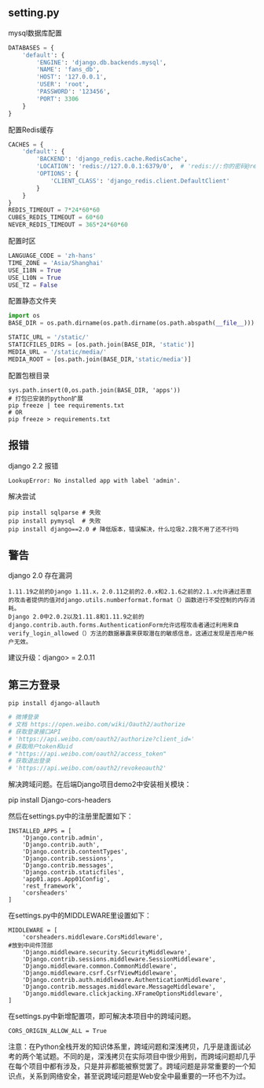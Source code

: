 ## setting.py

mysql数据库配置
```python
DATABASES = {
    'default': {
        'ENGINE': 'django.db.backends.mysql',
        'NAME': 'fans_db',
        'HOST': '127.0.0.1',
        'USER': 'root',
        'PASSWORD': '123456',
        'PORT': 3306
    }
}
```
配置Redis缓存
```python
CACHES = {
    'default': {
        'BACKEND': 'django_redis.cache.RedisCache',
        'LOCATION': 'redis://127.0.0.1:6379/0',  # 'redis://:你的密码@redis数据库服务器的地址:6379/0'
        'OPTIONS': {
            'CLIENT_CLASS': 'django_redis.client.DefaultClient'
        }
    }
}
REDIS_TIMEOUT = 7*24*60*60
CUBES_REDIS_TIMEOUT = 60*60
NEVER_REDIS_TIMEOUT = 365*24*60*60
```
配置时区
```python
LANGUAGE_CODE = 'zh-hans'
TIME_ZONE = 'Asia/Shanghai'
USE_I18N = True
USE_L10N = True
USE_TZ = False
```
配置静态文件夹
```python
import os
BASE_DIR = os.path.dirname(os.path.dirname(os.path.abspath(__file__)))

STATIC_URL = '/static/'
STATICFILES_DIRS = [os.path.join(BASE_DIR, 'static')]
MEDIA_URL = '/static/media/'
MEDIA_ROOT = [os.path.join(BASE_DIR,'static/media')]
```

配置包根目录
```
sys.path.insert(0,os.path.join(BASE_DIR, 'apps'))
# 打包已安装的python扩展
pip freeze | tee requirements.txt
# OR
pip freeze > requirements.txt
```


## 报错
django 2.2 报错
```
LookupError: No installed app with label 'admin'.
```
解决尝试
```
pip install sqlparse # 失败
pip install pymysql  # 失败
pip install django==2.0 # 降低版本，错误解决，什么垃圾2.2我不用了还不行吗
```

## 警告
django 2.0 存在漏洞
```
1.11.19之前的Django 1.11.x，2.0.11之前的2.0.x和2.1.6之前的2.1.x允许通过恶意的攻击者提供的值对django.utils.numberformat.format（）函数进行不受控制的内存消耗。
Django 2.0中2.0.2以及1.11.8和1.11.9之前的django.contrib.auth.forms.AuthenticationForm允许远程攻击者通过利用来自verify_login_allowed（）方法的数据暴露来获取潜在的敏感信息，这通过发现是否用户帐户无效。
```

建议升级：django> = 2.0.11
## 第三方登录
```
pip install django-allauth
```

```python
# 微博登录
# 文档 https://open.weibo.com/wiki/Oauth2/authorize
# 获取登录接口API
# 'https://api.weibo.com/oauth2/authorize?client_id='
# 获取用户token和uid
# "https://api.weibo.com/oauth2/access_token"
# 获取退出登录
# 'https://api.weibo.com/oauth2/revokeoauth2'
```

解决跨域问题。在后端Django项目demo2中安装相关模块：

pip install Django-cors-headers


然后在settings.py中的注册里配置如下：

```
INSTALLED_APPS = [
    'Django.contrib.admin',
    'Django.contrib.auth',
    'Django.contrib.contentTypes',
    'Django.contrib.sessions',
    'Django.contrib.messages',
    'Django.contrib.staticfiles',
    'app01.apps.App01Config',
    'rest_framework',
    'corsheaders'
]
```

在settings.py中的MIDDLEWARE里设置如下：

```
MIDDLEWARE = [
    'corsheaders.middleware.CorsMiddleware',                            #放到中间件顶部
    'Django.middleware.security.SecurityMiddleware',
    'Django.contrib.sessions.middleware.SessionMiddleware',
    'Django.middleware.common.CommonMiddleware',
    'Django.middleware.csrf.CsrfViewMiddleware',
    'Django.contrib.auth.middleware.AuthenticationMiddleware',
    'Django.contrib.messages.middleware.MessageMiddleware',
    'Django.middleware.clickjacking.XFrameOptionsMiddleware',
]
```

在settings.py中新增配置项，即可解决本项目中的跨域问题。
```
CORS_ORIGIN_ALLOW_ALL = True
```
注意：在Python全栈开发的知识体系里，跨域问题和深浅拷贝，几乎是逢面试必考的两个笔试题。不同的是，深浅拷贝在实际项目中很少用到，而跨域问题却几乎在每个项目中都有涉及，只是并非都能被察觉罢了。跨域问题是非常重要的一个知识点，关系到网络安全，甚至说跨域问题是Web安全中最重要的一环也不为过。

